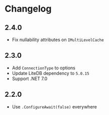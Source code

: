 # Changelog

## 2.4.0
- Fix nullability attributes on `IMultiLevelCache`

## 2.3.0
- Add `ConnectionType` to options
- Update LiteDB dependency to `5.0.15`
- Support .NET 7.0

## 2.2.0
- Use `.ConfigureAwait(false)` everywhere